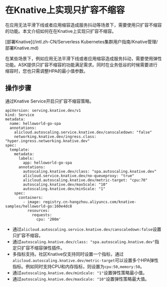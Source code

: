 # 在Knative上实现只扩容不缩容

在应用无法平滑下线或者应用缩容造成服务抖动等场景下，需要使用只扩容不缩容的功能。本文介绍如何在在Knative上实现只扩容不缩容。

[部署Knative](/intl.zh-CN/Serverless Kubernetes集群用户指南/Knative管理/部署Knative.md)

在某些场景下，例如应用无法平滑下线或者应用缩容造成服务抖动，需要使用弹性功能。ASK提供只扩容不缩容的功能满足需求。同时在业务低谷的时候需要进行缩容时，您也只需调整HPA的最小值参数。

## 操作步骤

通过Knative Service开启只扩容不缩容策略。

```
apiVersion: serving.knative.dev/v1
kind: Service
metadata:
  name: helloworld-go-spa
  annotations:
    alicloud.autoscaling.service.knative.dev/canscaledown: "false"
    networking.knative.dev/ingress.class: "hyper.ingress.networking.knative.dev"
spec:
  template:
    metadata:
      labels:
        app: helloworld-go-spa
      annotations:
        autoscaling.knative.dev/class: "spa.autoscaling.knative.dev"
        alicloud.service.knative.dev/no-queueproxy: "true"
        alicloud.autoscaling.knative.dev/metric-target: "cpu:70"
        autoscaling.knative.dev/maxScale: "10"
        autoscaling.knative.dev/minScale: "1"
    spec:
      containers:
        - image: registry.cn-hangzhou.aliyuncs.com/knative-samples/helloworld-go:160e4dc8
          resources:
            requests:
              cpu: '200m'              
```

-   通过`alicloud.autoscaling.service.knative.dev/canscaledown:false`设置只扩容不缩容。
-   通过`autoscaling.knative.dev/class: "spa.autoscaling.knative.dev"`指定只扩容不缩容弹性插件。
-   多指标支持。社区Knative仅支持同时设置一个指标，通过`alicloud.autoscaling.knative.dev/metric-target`可以设置多个HPA弹性指标。例如同时支持CPU和内存指标，则设置为`cpu:50,memory:50`。
-   通过`autoscaling.knative.dev/minScale: "1"`设置弹性策略最小值。
-   通过`autoscaling.knative.dev/maxScale: "10"`设置弹性策略最大值。

